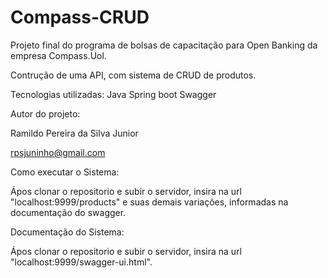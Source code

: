 # Compass-CRUD
Projeto final do programa de bolsas de capacitação para Open Banking da empresa Compass.Uol.

Contrução de uma API, com sistema de CRUD de produtos.

Tecnologias utilizadas:
Java
Spring boot
Swagger

Autor do projeto:

Ramildo Pereira da Silva Junior

rpsjuninho@gmail.com

Como executar o Sistema:

Ápos clonar o repositorio e subir o servidor, insira na url "localhost:9999/products" e suas demais variações, informadas na documentação do swagger.

Documentação do Sistema:

Ápos clonar o repositorio e subir o servidor, insira na url "localhost:9999/swagger-ui.html".
